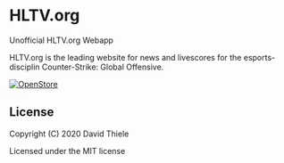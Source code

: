# HLTV.org

Unofficial HLTV.org Webapp

HLTV.org is the leading website for news and livescores for the 
esports-disciplin Counter-Strike: Global Offensive.

[![OpenStore](https://open-store.io/badges/en_US.svg)](https://open-store.io/app/hltv.tafitson)

## License

Copyright (C) 2020  David Thiele

Licensed under the MIT license
